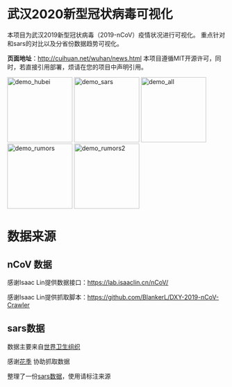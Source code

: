 # 武汉2020新型冠状病毒可视化
本项目为武汉2019新型冠状病毒（2019-nCoV）疫情状况进行可视化。
重点针对和sars的对比以及分省份数据趋势可视化。

**页面地址**：http://cuihuan.net/wuhan/news.html
本项目遵循MIT开源许可，同时，若直接引用部署，烦请在您的项目中声明引用。

<img  width="150px" src="http://cuihuan.net/wuhan/static/images/demo_hubei.png"  alt="demo_hubei"/> <img width="150px" src="http://cuihuan.net/wuhan/static/images/demo_sars.png"  alt="demo_sars"/> <img width="150px" src="http://cuihuan.net/wuhan/static/images/demo_all.png"  alt="demo_all"/> <img width="150px" src="http://cuihuan.net/wuhan/static/images/demo_rumors.png"  alt="demo_rumors"/> <img width="150px" src="http://cuihuan.net/wuhan/static/images/demo_rumors2.png"  alt="demo_rumors2"/>


# 数据来源
## nCoV 数据
感谢Isaac Lin提供数据接口：https://lab.isaaclin.cn/nCoV/

感谢Isaac Lin提供抓取脚本：https://github.com/BlankerL/DXY-2019-nCoV-Crawler

## sars数据
数据主要来自[世界卫生组织](https://www.who.int/csr/sars/country/en/)

感谢[花季](895126066@qq.com) 协助抓取数据

整理了一份[sars数据](./data/sars/all)，使用请标注来源
